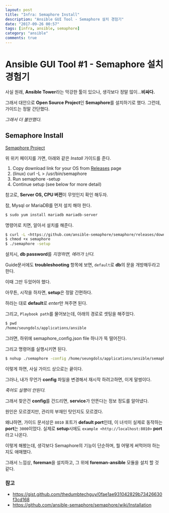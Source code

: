 ```yaml
---
layout: post
title: "Infra: Semaphore Install"
description: "Ansible GUI Tool - Semaphore 설치 경험기"
date: "2017-09-26 00:57"
tags: [infra, ansible, semaphore]
category: "ansible"
comments: true
---
```


# Ansible GUI Tool #1 - Semaphore 설치 경험기

사실 원래, **Ansible Tower**라는 막강한 툴이 있으나, 생각보다 정말 많이…**비싸다.**

그래서 대안으로 **Open Source Project**인 **Semaphore**를 설치하기로 했다. 그런데, 가이드는 정말 간단했다. 

*그래서 더 불안했다.*



## Semaphore Install

[Semaphore Project](https://github.com/ansible-semaphore/semaphore)

위 위키 페이지를 가면, 아래와 같은 *Install* 가이드를 준다. 

1. Copy download link for your OS from [Releases](https://github.com/ansible-semaphore/semaphore/releases) page
2. (linux) curl -L <link> > /usr/bin/semaphore
3. Run semaphore -setup
4. Continue setup (see below for more detail)

참고로, **Server OS, CPU 버전**이 무엇인지 확인 해두자.

참, Mysql or MariaDB를 먼저 설치 해야 한다. 

```bash
$ sudo yum install mariadb mariadb-server
```

명령어로 치면, 알아서 설치를 해준다. 



```bash
$ curl -L <https://github.com/ansible-semaphore/semaphore/releases/download/v2.4.1/semaphore_linux_386> > /home/seungdols/applications/semaphore
$ chmod +x semaphore
$ ./semaphore -setup
```

설치시, **db password**를 *지정하면, 에러가 난다.*

Guide문서에도 **troubleshooting** 항목에 보면, `default`로 **db**의 문을 개방해두라고 한다.

이때 그만 두었어야 했다.

아무튼, 시작을 하자면, **setup**은 정말 간편하다.

하라는 대로 **default**로 *enter*만 쳐주면 된다.

그리고, `Playbook path`를 물어보는데, 아래의 경로로 셋팅을 해주었다.

```bash
$ pwd
/home/seungdols/applications/ansible
```

그러면, 하위에 semaphore_config.json file 하나가 뚝 떨어진다.

그리고 명령어를 실행시키면 된다.

```bash
$ nohup ./semaphore -config /home/seungdols/applications/ansible/semaphore_config.json &
```

이렇게 하면, 사실 가이드 상으로는 끝이다.

그러나, 내가 무언가 **config** 파일을 변경해서 재시작 하려고하면, 이게 말썽이다.

*죽어도 실행이 안된다.*

그래서 찾은건 **config**를 건드리면, **service**가 안뜬다는 정보 정도를 알아냈다.

원인은 모르겠지만, 관리의 부재인 탓인지도 모르겠다.

왜냐하면, 가이드 문서상은 `8010` 포트가 **default port**인데, 이 녀석이 실제로 동작하는 **port**는 `3000`이었다. 실제로 **setup**시에도 `example <http://localhost:8010>` **port**라고 나온다.



이렇게 해봤는데, 생각보다 Semaphore의 기능이 단순하며, 뭘 어떻게 써먹어야 하는지도 애매했다. 

그래서 느낌상, **foreman**을 설치하고, 그 위에 **foreman-ansible** 모듈을 설치 할 것 같다.

### 참고

- <https://gist.github.com/thedumbtechguy/0fae1ae931042829b73426630f3cd168>
- <https://github.com/ansible-semaphore/semaphore/wiki/Installation>




